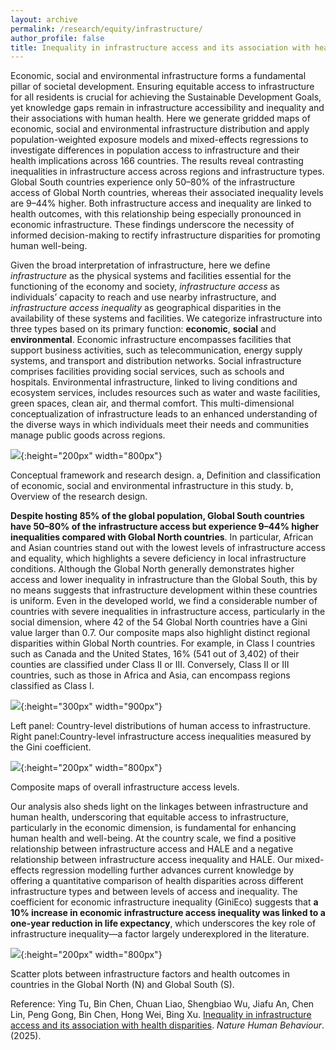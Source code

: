 ```yaml
---
layout: archive
permalink: /research/equity/infrastructure/
author_profile: false
title: Inequality in infrastructure access and its association with health disparities
---
```


Economic, social and environmental infrastructure forms a fundamental pillar of societal development. Ensuring equitable access to infrastructure for all residents is crucial for achieving the Sustainable Development Goals, yet knowledge gaps remain in infrastructure accessibility and inequality and their associations with human health. Here we generate gridded maps of economic, social and environmental infrastructure distribution and apply population-weighted exposure models and mixed-effects regressions to investigate differences in population access to infrastructure and their health implications across 166 countries. The results reveal contrasting inequalities in infrastructure access across regions and infrastructure types. Global South countries experience only 50–80% of the infrastructure access of Global North countries, whereas their associated inequality levels are 9–44% higher. Both infrastructure access and inequality are linked to health outcomes, with this relationship being especially pronounced in economic infrastructure. These findings underscore the necessity of informed decision-making to rectify infrastructure disparities for promoting human well-being.


Given the broad interpretation of infrastructure, here we define *infrastructure* as the physical systems and facilities essential for the functioning of the economy and society, *infrastructure access* as individuals’ capacity to reach and use nearby infrastructure, and *infrastructure access inequality* as geographical disparities in the availability of these systems and facilities. We categorize infrastructure into three types based on its primary function: **economic**, **social** and **environmental**. Economic infrastructure encompasses facilities that support business activities, such as telecommunication, energy supply systems, and transport and distribution networks. Social infrastructure comprises facilities providing social services, such as schools and hospitals. Environmental infrastructure, linked to living conditions and ecosystem services, includes resources such as water and waste facilities, green spaces, clean air, and thermal comfort. This multi-dimensional conceptualization of infrastructure leads to an enhanced understanding of the diverse ways in which individuals meet their needs and communities manage public goods across regions.

 
![](https://thutyecology.github.io/images/infrastructure-framework.png){:height="200px" width="800px"}

Conceptual framework and research design. a, Definition and classification of economic, social and environmental infrastructure in this study. b, Overview of the research design.


**Despite hosting 85% of the global population, Global South countries have 50–80% of the infrastructure access but experience 9–44% higher inequalities compared with Global North countries**. In particular, African and Asian countries stand out with the lowest levels of infrastructure access and equality, which highlights a severe deficiency in local infrastructure conditions. Although the Global North generally demonstrates higher access and lower inequality in infrastructure than the Global South, this by no means suggests that infrastructure development within these countries is uniform. Even in the developed world, we find a considerable number of countries with severe inequalities in infrastructure access, particularly in the social dimension, where 42 of the 54 Global North countries have a Gini value larger than 0.7. Our composite maps also highlight distinct regional disparities within Global North countries. For example, in Class I countries such as Canada and the United States, 16% (541 out of 3,402) of their counties are classified under Class II or III. Conversely, Class II or III countries, such as those in Africa and Asia, can encompass regions classified as Class I.

![](https://thutyecology.github.io/images/chinese-access-inequality-v12.jpg){:height="300px" width="900px"}

Left panel: Country-level distributions of human access to infrastructure. Right panel:Country-level infrastructure access inequalities measured by the Gini coefficient.

![](https://thutyecology.github.io/images/infrastructure-composite.png){:height="200px" width="800px"}

Composite maps of overall infrastructure access levels.

Our analysis also sheds light on the linkages between infrastructure and human health, underscoring that equitable access to infrastructure, particularly in the economic dimension, is fundamental for enhancing human health and well-being. At the country scale, we find a positive relationship between infrastructure access and HALE and a negative relationship between infrastructure access inequality and HALE. Our mixed-effects regression modelling further advances current knowledge by offering a quantitative comparison of health disparities across different infrastructure types and between levels of access and inequality. The coefficient for economic infrastructure inequality (GiniEco) suggests that **a 10% increase in economic infrastructure access inequality was linked to a one-year reduction in life expectancy**, which underscores the key role of infrastructure inequality—a factor largely underexplored in the literature.

![](https://thutyecology.github.io/images/infrastructure-health.png){:height="200px" width="800px"}

Scatter plots between infrastructure factors and health outcomes in countries in the Global North (N) and Global South (S).


Reference: Ying Tu, Bin Chen, Chuan Liao, Shengbiao Wu, Jiafu An, Chen Lin, Peng Gong, Bin Chen, Hong Wei, Bing Xu. [Inequality in infrastructure access and its association with health disparities](https://www.nature.com/articles/s41562-025-02208-3). *Nature Human Behaviour*. (2025).

